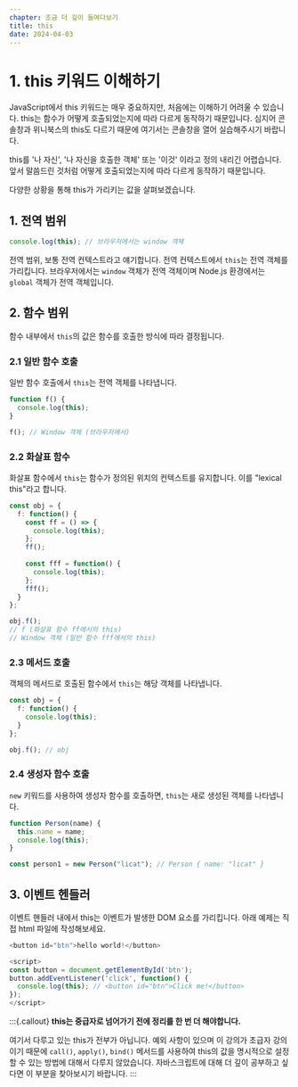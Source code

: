 ```yaml
---
chapter: 조금 더 깊이 들여다보기
title: this
date: 2024-04-03
---
```


# 1. this 키워드 이해하기

JavaScript에서 this 키워드는 매우 중요하지만, 처음에는 이해하기 어려울 수 있습니다. this는 함수가 어떻게 호출되었는지에 따라 다르게 동작하기 때문입니다. 심지어 콘솔창과 위니북스의 this도 다르기 때문에 여기서는 콘솔창을 열어 실습해주시기 바랍니다.

this를 '나 자신', '나 자신을 호출한 객체' 또는 '이것' 이라고 정의 내리긴 어렵습니다. 앞서 말씀드린 것처럼 어떻게 호출되었는지에 따라 다르게 동작하기 때문입니다.

다양한 상황을 통해 this가 가리키는 값을 살펴보겠습니다.

## 1. 전역 범위

```javascript
console.log(this); // 브라우저에서는 window 객체
```

전역 범위, 보통 전역 컨텍스트라고 얘기합니다. 전역 컨텍스트에서 `this`는 전역 객체를 가리킵니다. 브라우저에서는 `window` 객체가 전역 객체이며 Node.js 환경에서는 `global` 객체가 전역 객체입니다.

## 2. 함수 범위

함수 내부에서 `this`의 값은 함수를 호출한 방식에 따라 결정됩니다.

### 2.1 일반 함수 호출

일반 함수 호출에서 `this`는 전역 객체를 나타냅니다.

```javascript
function f() {
  console.log(this);
}

f(); // Window 객체 (브라우저에서)
```

### 2.2 화살표 함수

화살표 함수에서 `this`는 함수가 정의된 위치의 컨텍스트를 유지합니다. 이를 "lexical this"라고 합니다.

```javascript
const obj = {
  f: function() {
    const ff = () => {
      console.log(this);
    };
    ff();
    
    const fff = function() {
      console.log(this);
    };
    fff();
  }
};

obj.f();
// f (화살표 함수 ff에서의 this)
// Window 객체 (일반 함수 fff에서의 this)
```

### 2.3 메서드 호출

객체의 메서드로 호출된 함수에서 `this`는 해당 객체를 나타냅니다.

```javascript
const obj = {
  f: function() {
    console.log(this);
  }
};

obj.f(); // obj
```

### 2.4 생성자 함수 호출

`new` 키워드를 사용하여 생성자 함수를 호출하면, `this`는 새로 생성된 객체를 나타냅니다.

```javascript
function Person(name) {
  this.name = name;
  console.log(this);
}

const person1 = new Person("licat"); // Person { name: "licat" }
```

## 3. 이벤트 헨들러

이벤트 핸들러 내에서 this는 이벤트가 발생한 DOM 요소를 가리킵니다. 아래 예제는 직접 html 파일에 작성해보세요.

```javascript
<button id="btn">hello world!</button>

<script>
const button = document.getElementById('btn');
button.addEventListener('click', function() {
  console.log(this); // <button id="btn">Click me!</button>
});
</script>
```

:::{.callout}
**this는 중급자로 넘어가기 전에 정리를 한 번 더 해야합니다.**

여기서 다루고 있는 this가 전부가 아닙니다. 예외 사항이 있으며 이 강의가 초급자 강의이기 때문에 `call()`, `apply()`, `bind()` 메서드를 사용하여 this의 값을 명시적으로 설정할 수 있는 방법에 대해서 다루지 않았습니다. 자바스크립트에 대해 더 깊이 공부하고 싶다면 이 부분을 찾아보시기 바랍니다.
:::